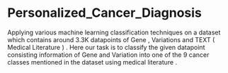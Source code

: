 # Personalized_Cancer_Diagnosis
Applying various machine learning classification techniques on a dataset which contains around 3.3K datapoints of Gene , Variations and TEXT ( Medical Literature ) . Here our task is to classify the given datapoint consisting information of Gene and Variation into one of the 9 cancer classes mentioned in the dataset using medical literature .
